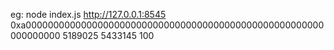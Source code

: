eg: node index.js http://127.0.0.1:8545 0xa000000000000000000000000000000000000000000000000000000000000000 5189025 5433145 100

